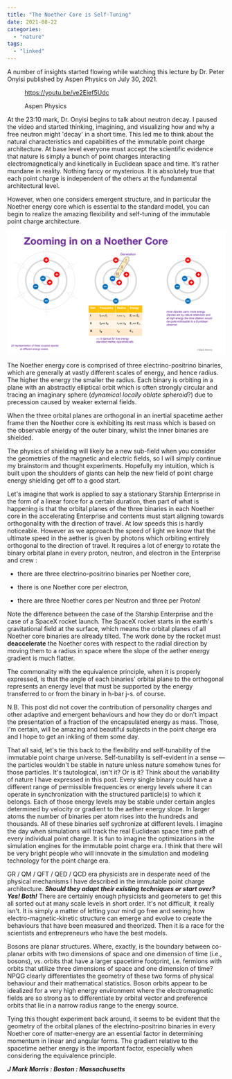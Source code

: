 ```yaml
---
title: "The Noether Core is Self-Tuning"
date: 2021-08-22
categories: 
  - "nature"
tags: 
  - "linked"
---
```


A number of insights started flowing while watching this lecture by Dr. Peter Onyisi published by Aspen Physics on July 30, 2021.

<figure>

https://youtu.be/ve2Eief5Udc

<figcaption>

Aspen Physics

</figcaption>

</figure>

At the 23:10 mark, Dr. Onyisi begins to talk about neutron decay. I paused the video and started thinking, imagining, and visualizing how and why a free neutron might 'decay' in a short time. This led me to think about the natural characteristics and capabilities of the immutable point charge architecture. At base level everyone must accept the scientific evidence that nature is simply a bunch of point charges interacting electromagnetically and kinetically in Euclidean space and time. It's rather mundane in reality. Nothing fancy or mysterious. It is absolutely true that each point charge is independent of the others at the fundamental architectural level.

However, when one considers emergent structure, and in particular the Noether energy core which is essential to the standard model, you can begin to realize the amazing flexibility and self-tuning of the immutable point charge architecture.

![](images/noetherzoom.png)

The Noether energy core is comprised of three electrino-positrino binaries, which are generally at vastly different scales of energy, and hence radius. The higher the energy the smaller the radius. Each binary is orbiting in a plane with an abstractly elliptical orbit which is often strongly circular and tracing an imaginary sphere (_dynamical locally oblate spheroid_?) due to precession caused by weaker external fields.

When the three orbital planes are orthogonal in an inertial spacetime aether frame then the Noether core is exhibiting its rest mass which is based on the observable energy of the outer binary, whilst the inner binaries are shielded.

The physics of shielding will likely be a new sub-field when you consider the geometries of the magnetic and electric fields, so I will simply continue my brainstorm and thought experiments. Hopefully my intuition, which is built upon the shoulders of giants can help the new field of point charge energy shielding get off to a good start.

Let's imagine that work is applied to say a stationary Starship Enterprise in the form of a linear force for a certain duration, then part of what is happening is that the orbital planes of the three binaries in each Noether core in the accelerating Enterprise and contents must start aligning towards orthogonality with the direction of travel. At low speeds this is hardly noticeable. However as we approach the speed of light we know that the ultimate speed in the aether is given by photons which orbiting entirely orthogonal to the direction of travel. It requires a lot of energy to rotate the binary orbital plane in every proton, neutron, and electron in the Enterprise and crew :

- there are three electrino-positrino binaries per Noether core,

- there is one Noether core per electron,

- there are three Noether cores per Neutron and three per Proton!

Note the difference between the case of the Starship Enterprise and the case of a SpaceX rocket launch. The SpaceX rocket starts in the earth's gravitational field at the surface, which means the orbital planes of all Noether core binaries are already tilted. The work done by the rocket must **deaccelerate** the Noether cores with respect to the radial direction by moving them to a radius in space where the slope of the aether energy gradient is much flatter.

The commonality with the equivalence principle, when it is properly expressed, is that the angle of each binaries' orbital plane to the orthogonal represents an energy level that must be supported by the energy transferred to or from the binary in h-bar j-s. of course.

N.B. This post did not cover the contribution of personality charges and other adaptive and emergent behaviours and how they do or don't impact the presentation of a fraction of the encapsulated energy as mass. Those, I'm certain, will be amazing and beautiful subjects in the point charge era and I hope to get an inkling of them some day.

That all said, let's tie this back to the flexibility and self-tunability of the immutable point charge universe. Self-tunability is self-evident in a sense — the particles wouldn't be stable in nature unless nature somehow tunes for those particles. It's tautological, isn't it? Or is it? Think about the variability of nature I have expressed in this post. Every single binary could have a different range of permissible frequencies or energy levels where it can operate in synchronization with the structured particle(s) to which it belongs. Each of those energy levels may be stable under certain angles determined by velocity or gradient to the aether energy slope. In larger atoms the number of binaries per atom rises into the hundreds and thousands. All of these binaries self sychronize at different levels. I imagine the day when simulations will track the real Euclidean space time path of every individual point charge. It is fun to imagine the optimizations in the simulation engines for the immutable point charge era. I think that there will be very bright people who will innovate in the simulation and modeling technology for the point charge era.

GR / QM / QFT / QED / QCD era physicists are in desperate need of the physical mechanisms I have described in the immutable point charge architecture. **_Should they adapt their existing techniques or start over? Yes! Both!_** There are certainly enough physicists and geometers to get this all sorted out at many scale levels in short order. It's not difficult, it really isn't. It is simply a matter of letting your mind go free and seeing how electro-magnetic-kinetic structure can emerge and evolve to create the behaviours that have been measured and theorized. Then it is a race for the scientists and entrepreneurs who have the best models.

Bosons are planar structures. Where, exactly, is the boundary between co-planar orbits with two dimensions of space and one dimension of time (i.e., bosons), vs. orbits that have a larger spacetime footprint, i.e. fermions with orbits that utilize three dimensions of space and one dimension of time? NPQG clearly differentiates the geometry of these two forms of physical behaviour and their mathematical statistics. Boson orbits appear to be idealized for a very high energy environment where the electromagnetic fields are so strong as to differentiate by orbital vector and preference orbits that lie in a narrow radius range to the energy source.

Tying this thought experiment back around, it seems to be evident that the geometry of the orbital planes of the electrino-positrino binaries in every Noether core of matter-energy are an essential factor in determining momentum in linear and angular forms. The gradient relative to the spacetime aether energy is the important factor, especially when considering the equivalence principle.

**_J Mark Morris : Boston : Massachusetts_**
